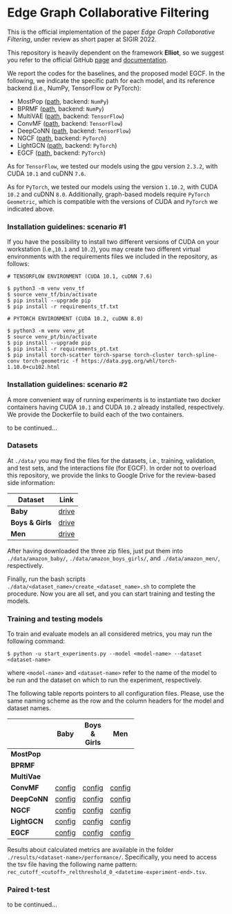 # Edge Graph Collaborative Filtering

This is the official implementation of the paper _Edge Graph Collaborative Filtering_, under review as short paper at SIGIR 2022.

This repository is heavily dependent on the framework **Elliot**, so we suggest you refer to the official GitHub [page](https://github.com/sisinflab/elliot) and [documentation](https://elliot.readthedocs.io/en/latest/).

We report the codes for the baselines, and the proposed model EGCF. In the following, we indicate the specific path for each model, and its reference backend (i.e., NumPy, TensorFlow or PyTorch):

- MostPop ([path](https://github.com/sisinflab/Edge-Graph-Collaborative-Filtering/tree/master/elliot/recommender/unpersonalized/most_popular), backend: `NumPy`)
- BPRMF ([path](https://github.com/sisinflab/Edge-Graph-Collaborative-Filtering/tree/master/elliot/recommender/latent_factor_models/BPRMF), backend: `NumPy`)
- MultiVAE ([path](https://github.com/sisinflab/Edge-Graph-Collaborative-Filtering/tree/master/elliot/recommender/autoencoders/vae), backend: `TensorFlow`)
- ConvMF ([path](https://github.com/sisinflab/Edge-Graph-Collaborative-Filtering/tree/master/external/models/convmf), backend: `TensorFlow`)
- DeepCoNN ([path](https://github.com/sisinflab/Edge-Graph-Collaborative-Filtering/tree/master/external/models/deepconn), backend: `TensorFlow`)
- NGCF ([path](https://github.com/sisinflab/Edge-Graph-Collaborative-Filtering/tree/master/external/models/ngcf), backend: `PyTorch`)
- LightGCN ([path](https://github.com/sisinflab/Edge-Graph-Collaborative-Filtering/tree/master/external/models/lightgcn), backend: `PyTorch`)
- EGCF ([path](https://github.com/sisinflab/Edge-Graph-Collaborative-Filtering/tree/master/external/models/egcf), backend: `PyTorch`)

As for `TensorFlow`, we tested our models using the gpu version `2.3.2`, with CUDA `10.1` and cuDNN `7.6`. 

As for `PyTorch`, we tested our models using the version `1.10.2`, with CUDA `10.2` and cuDNN `8.0`. Additionally, graph-based models require `PyTorch Geometric`, which is compatible with the versions of CUDA and `PyTorch` we indicated above.

### Installation guidelines: scenario #1
If you have the possibility to install two different versions of CUDA on your workstation (i.e.,`10.1` and `10.2`), you may create two different virtual environments with the requirements files we included in the repository, as follows:

```
# TENSORFLOW ENVIRONMENT (CUDA 10.1, cuDNN 7.6)

$ python3 -m venv venv_tf
$ source venv_tf/bin/activate
$ pip install --upgrade pip
$ pip install -r requirements_tf.txt
```

```
# PYTORCH ENVIRONMENT (CUDA 10.2, cuDNN 8.0)

$ python3 -m venv venv_pt
$ source venv_pt/bin/activate
$ pip install --upgrade pip
$ pip install -r requirements_pt.txt
$ pip install torch-scatter torch-sparse torch-cluster torch-spline-conv torch-geometric -f https://data.pyg.org/whl/torch-1.10.0+cu102.html
```

### Installation guidelines: scenario #2
A more convenient way of running experiments is to instantiate two docker containers having CUDA `10.1` and CUDA `10.2` already installed, respectively. We provide the Dockerfile to build each of the two containers.

to be continued...

### Datasets
At `./data/` you may find the files for the datasets, i.e., training, validation, and test sets, and the interactions file (for EGCF). In order not to overload this repository, we provide the links to Google Drive for the review-based side information:

| Dataset           | Link                                                                                        |
|-------------------|---------------------------------------------------------------------------------------------|
| **Baby**          | [drive](https://drive.google.com/file/d/1XKU7ZglJVvKimLPklexbTgiqrqU6WLnv/view?usp=sharing) |
| **Boys \& Girls** | [drive](https://drive.google.com/file/d/1X_2Sfqba7_3iSYYTeEYlCC12sQpcPdAD/view?usp=sharing) |
| **Men**           | [drive](https://drive.google.com/file/d/1bk8uHWBVOGkUmQjCzMEXX6BKa4UDtIW-/view?usp=sharing) |

After having downloaded the three zip files, just put them into `./data/amazon_baby/`, `./data/amazon_boys_girls/`, and `./data/amazon_men/`, respectively. 

Finally, run the bash scripts `./data/<dataset_name>/create_<dataset_name>.sh` to complete the procedure. Now you are all set, and you can start training and testing the models.

### Training and testing models
To train and evaluate models an all considered metrics, you may run the following command:

```
$ python -u start_experiments.py --model <model-name> --dataset <dataset-name>
```

where `<model-name>` and `<dataset-name>` refer to the name of the model to be run and the dataset on which to run the experiment, respectively.

The following table reports pointers to all configuration files. Please, use the same naming scheme as the row and the column headers for the model and dataset names.

|              |                                                            Baby                                                             |                                                       Boys<br/>&<br/>Girls                                                        |                                                            Men                                                             |
|--------------|:---------------------------------------------------------------------------------------------------------------------------:|:---------------------------------------------------------------------------------------------------------------------------------:|:--------------------------------------------------------------------------------------------------------------------------:|
| **MostPop**  |                                                                                                                             |                                                                                                                                   |                                                                                                                            |
| **BPRMF**    |                                                                                                                             |                                                                                                                                   |                                                                                                                            |
| **MultiVae** |                                                                                                                             |                                                                                                                                   |                                                                                                                            |
| **ConvMF**   |  [config](https://github.com/sisinflab/Edge-Graph-Collaborative-Filtering/blob/master/config_files/convmf/amazon_baby.yml)  |  [config](https://github.com/sisinflab/Edge-Graph-Collaborative-Filtering/blob/master/config_files/convmf/amazon_boys_girls.yml)  |  [config](https://github.com/sisinflab/Edge-Graph-Collaborative-Filtering/blob/master/config_files/convmf/amazon_men.yml)  |
| **DeepCoNN** | [config](https://github.com/sisinflab/Edge-Graph-Collaborative-Filtering/blob/master/config_files/deepconn/amazon_baby.yml) | [config](https://github.com/sisinflab/Edge-Graph-Collaborative-Filtering/blob/master/config_files/deepconn/amazon_boys_girls.yml) | [config](https://github.com/sisinflab/Edge-Graph-Collaborative-Filtering/blob/master/config_files/deepconn/amazon_men.yml) |
| **NGCF**     |   [config](https://github.com/sisinflab/Edge-Graph-Collaborative-Filtering/blob/master/config_files/ngcf/amazon_baby.yml)   |   [config](https://github.com/sisinflab/Edge-Graph-Collaborative-Filtering/blob/master/config_files/ngcf/amazon_boys_girls.yml)   |   [config](https://github.com/sisinflab/Edge-Graph-Collaborative-Filtering/blob/master/config_files/ngcf/amazon_men.yml)   |
| **LightGCN** | [config](https://github.com/sisinflab/Edge-Graph-Collaborative-Filtering/blob/master/config_files/lightgcn/amazon_baby.yml) | [config](https://github.com/sisinflab/Edge-Graph-Collaborative-Filtering/blob/master/config_files/lightgcn/amazon_boys_girls.yml) | [config](https://github.com/sisinflab/Edge-Graph-Collaborative-Filtering/blob/master/config_files/lightgcn/amazon_men.yml) |
| **EGCF**     |   [config](https://github.com/sisinflab/Edge-Graph-Collaborative-Filtering/blob/master/config_files/egcf/amazon_baby.yml)   |   [config](https://github.com/sisinflab/Edge-Graph-Collaborative-Filtering/blob/master/config_files/egcf/amazon_boys_girls.yml)   |   [config](https://github.com/sisinflab/Edge-Graph-Collaborative-Filtering/blob/master/config_files/egcf/amazon_men.yml)   |

Results about calculated metrics are available in the folder `./results/<dataset-name>/performance/`. Specifically, you need to access the tsv file having the following name pattern: `rec_cutoff_<cutoff>_relthreshold_0_<datetime-experiment-end>.tsv`.

### Paired t-test
to be continued...